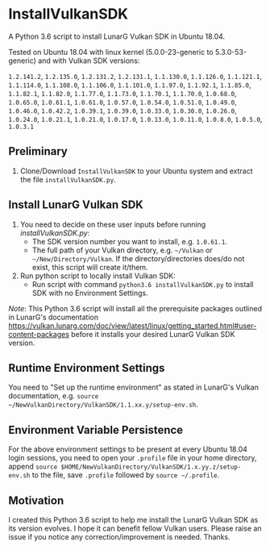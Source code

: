 # InstallVulkanSDK
A Python 3.6 script to install LunarG Vulkan SDK in Ubuntu 18.04.

Tested on Ubuntu 18.04 with linux kernel (5.0.0-23-generic to 5.3.0-53-generic) and with Vulkan SDK versions:
  
 `1.2.141.2`, `1.2.135.0`, `1.2.131.2`, `1.2.131.1`,
 `1.1.130.0`, `1.1.126.0`, `1.1.121.1`, `1.1.114.0`, `1.1.108.0`,
 `1.1.106.0`, `1.1.101.0`,  `1.1.97.0`,  `1.1.92.1`,  `1.1.85.0`,
  `1.1.82.1`,  `1.1.82.0`,  `1.1.77.0`,  `1.1.73.0`,  `1.1.70.1`,
  `1.1.70.0`,
  `1.0.68.0`,  `1.0.65.0`,  `1.0.61.1`,  `1.0.61.0`,  `1.0.57.0`,
  `1.0.54.0`, `1.0.51.0`,   `1.0.49.0`,  `1.0.46.0`,  `1.0.42.2`,
  `1.0.39.1`, `1.0.39.0`,   `1.0.33.0`,  `1.0.30.0`,  `1.0.26.0`,
  `1.0.24.0`, `1.0.21.1`,   `1.0.21.0`,  `1.0.17.0`,  `1.0.13.0`,
  `1.0.11.0`,  `1.0.8.0`,   `1.0.5.0`,   `1.0.3.1`


## Preliminary
1. Clone/Download `InstallVulkanSDK` to your Ubuntu system and extract the file `installVulkanSDK.py`.

## Install LunarG Vulkan SDK
1. You need to decide on these user inputs before running *installVulkanSDK.py*: 
   - The SDK version number you want to install, e.g. `1.0.61.1`.
   - The full path of your Vulkan directory, e.g. `~/Vulkan` or `~/New/Directory/Vulkan`. 
     If the directory/directories does/do not exist, this script will create it/them.
2. Run python script to locally install Vulkan SDK:
   - Run script with command `python3.6 installVulkanSDK.py` to install SDK with no Environment Settings.

_Note_: This Python 3.6 script will install all the prerequisite packages outlined in LunarG's documentation https://vulkan.lunarg.com/doc/view/latest/linux/getting_started.html#user-content-packages before it installs your desired LunarG Vulkan SDK version.

## Runtime Environment Settings
You need to "Set up the runtime environment" as stated in LunarG's Vulkan documentation, e.g. 
`source ~/NewVulkanDirectory/VulkanSDK/1.1.xx.y/setup-env.sh`.  

## Environment Variable Persistence
For the above environment settings to be present at every Ubuntu 18.04 login sessions, you need to open your `.profile` file in your home directory, append `source $HOME/NewVulkanDirectory/VulkanSDK/1.x.yy.z/setup-env.sh` to the file, save `.profile` followed by `source ~/.profile`.

## Motivation
I created this Python 3.6 script to help me install the LunarG Vulkan SDK as its version evolves. I hope it can benefit fellow Vulkan users. Please raise an issue if you notice any correction/improvement is needed. Thanks.   
